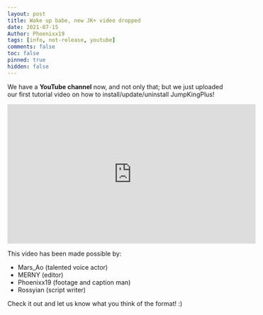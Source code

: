 ```yaml
---
layout: post
title: Wake up babe, new JK+ video dropped
date: 2021-07-15
Author: Phoenixx19
tags: [info, not-release, youtube]
comments: false
toc: false
pinned: true
hidden: false
---
```


We have a **YouTube channel** now, and not only that; but we just uploaded our first tutorial video on how to install/update/uninstall JumpKingPlus!

<!-- more -->

<iframe width="560" height="315" src="https://www.youtube-nocookie.com/embed/kxg3U3plg8s" title="YouTube video player" frameborder="0" allow="accelerometer; autoplay; clipboard-write; encrypted-media; gyroscope; picture-in-picture" allowfullscreen></iframe>

This video has been made possible by:
- Mars_Ao (talented voice actor)
- MERNY (editor)
- Phoenixx19 (footage and caption man)
- Rossyian (script writer)

Check it out and let us know what you think of the format! :)